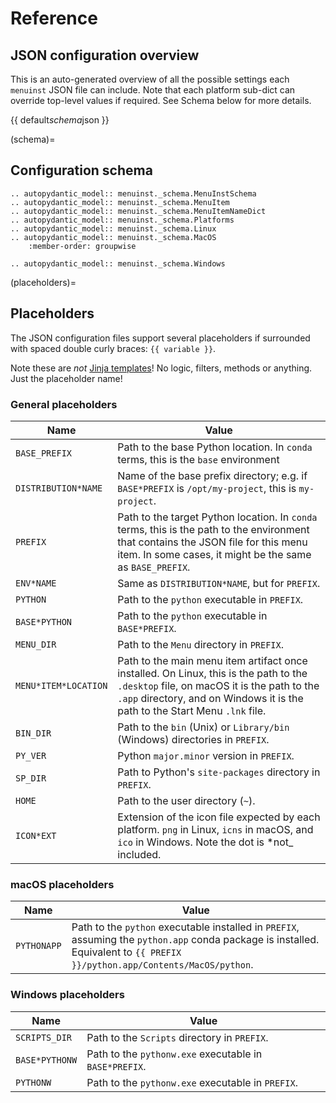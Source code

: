 # Reference

## JSON configuration overview

This is an auto-generated overview of all the possible settings each `menuinst` JSON file can include.
Note that each platform sub-dict can override top-level values if required.
See Schema below for more details.

{{ default*schema*json }}

(schema)=

## Configuration schema

```{eval-rst}
.. autopydantic_model:: menuinst._schema.MenuInstSchema
.. autopydantic_model:: menuinst._schema.MenuItem
.. autopydantic_model:: menuinst._schema.MenuItemNameDict
.. autopydantic_model:: menuinst._schema.Platforms
.. autopydantic_model:: menuinst._schema.Linux
.. autopydantic_model:: menuinst._schema.MacOS
    :member-order: groupwise

.. autopydantic_model:: menuinst._schema.Windows
```

(placeholders)=

## Placeholders

The JSON configuration files support several placeholders if surrounded with spaced double curly braces: `{{ variable }}`.

Note these are *not* [Jinja templates](https://jinja.palletsprojects.com/en/3.1.x/templates/)!
No logic, filters, methods or anything. Just the placeholder name!

### General placeholders

Name | Value
-----|-------
`BASE_PREFIX` | Path to the base Python location. In `conda` terms, this is the `base` environment
`DISTRIBUTION*NAME` | Name of the base prefix directory; e.g. if `BASE*PREFIX` is `/opt/my-project`, this is `my-project`.
`PREFIX` | Path to the target Python location. In `conda` terms, this is the path to the environment that contains the JSON file for this menu item. In some cases, it might be the same as `BASE_PREFIX`.
`ENV*NAME` | Same as `DISTRIBUTION*NAME`, but for `PREFIX`.
`PYTHON` | Path to the `python` executable in `PREFIX`.
`BASE*PYTHON` | Path to the `python` executable in `BASE*PREFIX`.
`MENU_DIR` | Path to the `Menu` directory in `PREFIX`.
`MENU*ITEM*LOCATION` | Path to the main menu item artifact once installed. On Linux, this is the path to the `.desktop` file, on macOS it is the path to the `.app` directory, and on Windows it is the path to the Start Menu `.lnk` file.
`BIN_DIR` | Path to the `bin` (Unix) or `Library/bin` (Windows) directories in `PREFIX`.
`PY_VER` | Python `major.minor` version in `PREFIX`.
`SP_DIR` | Path to Python's `site-packages` directory in `PREFIX`.
`HOME` | Path to the user directory (`~`).
`ICON*EXT` | Extension of the icon file expected by each platform. `png` in Linux, `icns` in macOS, and `ico` in Windows. Note the dot is *not_ included.

### macOS placeholders

Name | Value
-----|-------
`PYTHONAPP` | Path to the `python` executable installed in `PREFIX`, assuming the `python.app` conda package is installed. Equivalent to `{{ PREFIX }}/python.app/Contents/MacOS/python`.

### Windows placeholders

Name | Value
-----|-------
`SCRIPTS_DIR` | Path to the `Scripts` directory in `PREFIX`.
`BASE*PYTHONW` | Path to the `pythonw.exe` executable in `BASE*PREFIX`.
`PYTHONW` | Path to the `pythonw.exe` executable in `PREFIX`.
